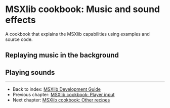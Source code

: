 
# MSXlib cookbook: Music and sound effects

A cookbook that explains the MSXlib capabilities using examples and source code.


## Replaying music in the background


## Playing sounds


---
* Back to index: [MSXlib Development Guide](index.md)
* Previous chapter: [MSXlib cookbook: Player input](chapter3-2.md)
* Next chapter: [MSXlib cookbook: Other recipes](chapter3-4.md)
